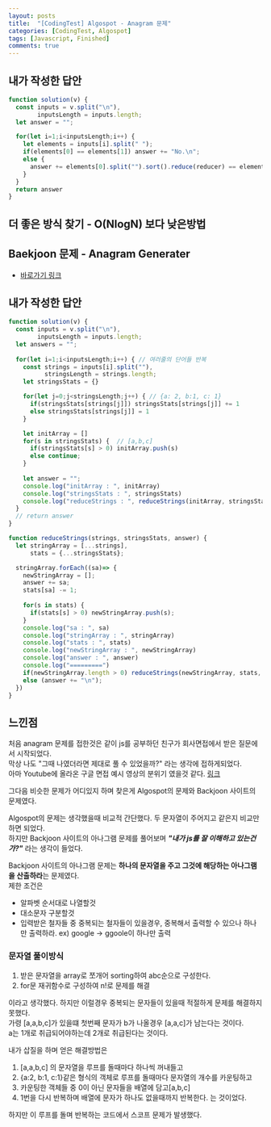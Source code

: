 ```yaml
---
layout: posts
title:  "[CodingTest] Algospot - Anagram 문제"
categories: [CodingTest, Algospot]
tags: [Javascript, Finished]
comments: true
---
```


<!-- ## 설명
각 문자열의 알파벳을 재배열하였을때 같은 단어가 되는 단어들.  
<br>
![Anagram - Wikipedia](https://upload.wikimedia.org/wikipedia/commons/3/33/Anagram_Listen_%3D_Silent.gif)
### 예시
tab - bat  
github - hbuitg

## 풀어본 문제
- Algospot 문제
- Baekjoon 문제

## Algospot 문제
- [바로가기 링크](https://algospot.com/judge/problem/read/ANAGRAM)

## 예제 입력

```
3
weird wired
apple angle
apple elppa
```

## 예제 출력

```
Yes
No.
Yes
``` -->

## 내가 작성한 답안
```javascript
function solution(v) {
  const inputs = v.split("\n"), 
        inputsLength = inputs.length;
  let answer = "";

  for(let i=1;i<inputsLength;i++) {
    let elements = inputs[i].split(" ");
    if(elements[0] == elements[1]) answer += "No.\n";
    else {
      answer += elements[0].split("").sort().reduce(reducer) == elements[1].split("").sort().reduce((accumulator, currentValue) => accumulator + currentValue) ? "YES\n" : "No.\n";
    }
  }
  return answer
}

```

## 더 좋은 방식 찾기 - O(NlogN) 보다 낮은방법

## Baekjoon 문제 - Anagram Generater
- [바로가기 링크](https://www.acmicpc.net/problem/6443)


<!-- ## 입력값
```
3
aabc
aabcdd
``` -->

## 내가 작성한 답안
```javascript
function solution(v) {
  const inputs = v.split("\n"), 
        inputsLength = inputs.length;
  let answers = "";
  
  for(let i=1;i<inputsLength;i++) { // 여러줄의 단어들 반복
    const strings = inputs[i].split(""),
          stringsLength = strings.length;
    let stringsStats = {}

    for(let j=0;j<stringsLength;j++) { // {a: 2, b:1, c: 1}
      if(stringsStats[strings[j]]) stringsStats[strings[j]] += 1
      else stringsStats[strings[j]] = 1
    }

    let initArray = []
    for(s in stringsStats) {  // [a,b,c]
      if(stringsStats[s] > 0) initArray.push(s)
      else continue;
    }
    
    let answer = "";
    console.log("initArray : ", initArray)
    console.log("stringsStats : ", stringsStats)
    console.log("reduceStrings : ", reduceStrings(initArray, stringsStats, answer))
  }
  // return answer
}

function reduceStrings(strings, stringsStats, answer) {
  let stringArray = [...strings],
      stats = {...stringsStats};

  stringArray.forEach((sa)=> {
    newStringArray = []; 
    answer += sa;
    stats[sa] -= 1;
    
    for(s in stats) {
      if(stats[s] > 0) newStringArray.push(s);
    }
    console.log("sa : ", sa)
    console.log("stringArray : ", stringArray)
    console.log("stats : ", stats)
    console.log("newStringArray : ", newStringArray)
    console.log("answer : ", answer)
    console.log("=========")
    if(newStringArray.length > 0) reduceStrings(newStringArray, stats, answer);
    else (answer += "\n");
  })
}
```

## 느낀점
처음 anagram 문제를 접한것은 같이 js를 공부하던 친구가 회사면접에서 받은 질문에서 시작되었다.  
막상 나도 "그때 나였더라면 제대로 풀 수 있었을까?" 라는 생각에 접하게되었다.  
아마 Youtube에 올라온 구글 면접 예시 영상의 분위기 였을것 같다. [링크](https://www.youtube.com/watch?v=BF3FLDAzWxo)  

그다음 비슷한 문제가 어디있지 하며 찾은게 Algospot의 문제와 Backjoon 사이트의 문제였다.  

Algospot의 문제는 생각했을때 비교적 간단했다. 두 문자열이 주어지고 같은지 비교만 하면 되었다.  
하지만 Backjoon 사이트의 아나그램 문제를 풀어보며 ***"내가 js를 잘 이해하고 있는건가?"*** 라는 생각이 들었다.  

Backjoon 사이트의 아나그램 문제는 **하나의 문자열을 주고 그것에 해당하는 아나그램을 산출하라**는 문제였다.  
제한 조건은
- 알파벳 순서대로 나열할것
- 대소문자 구분할것
- 입력받은 철자들 중 중복되는 철자들이 있을경우, 중복해서 출력할 수 있으나 하나만 출력하라. ex) google -> ggoole이 하나만 출력

### 문자열 풀이방식
1. 받은 문자열을 array로 쪼개어 sorting하여 abc순으로 구성한다.
2. for문 재귀함수로 구성하여 n!로 문제를 해결

이라고 생각했다. 하지만 이럴경우 중복되는 문자들이 있을때 적절하게 문제를 해결하지 못했다.  
가령 [a,a,b,c]가 있을떄 첫번째 문자가 b가 나올경우 [a,a,c]가 남는다는 것이다.  
a는 1개로 취급되어야하는데 2개로 취급된다는 것이다.

내가 삽질을 하며 얻은 해결방법은 
1. [a,a,b,c] 의 문자열을 루프를 돌때마다 하나씩 꺼내들고 
2. {a:2, b:1, c:1}같은 형식의 객체로 루프를 돌때마다 문자열의 개수를 카운팅하고  
3. 카운팅한 객체들 중 0이 아닌 문자들을 배열에 담고[a,b,c] 
4. 1번을 다시 반복하며 배열에 문자가 하나도 없을때까지 반복한다.
는 것이었다.  

하지만 이 루프를 돌며 반복하는 코드에서 스코프 문제가 발생했다.
